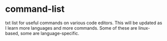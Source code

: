 # command-list
txt list for useful commands on various code editors. This will be updated as I learn 
more languages and more commands. Some of these are linux-based, some are 
language-specific.
